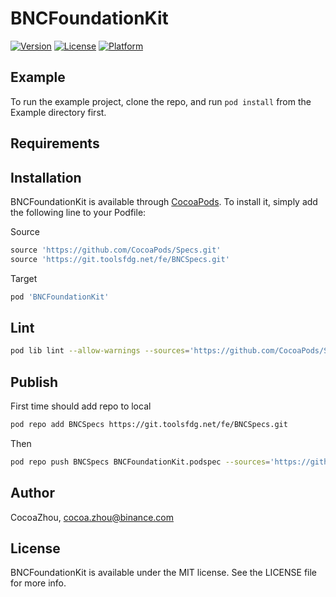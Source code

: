 # BNCFoundationKit

[![Version](https://img.shields.io/cocoapods/v/BNCFoundationKit.svg?style=flat)](https://cocoapods.org/pods/BNCFoundationKit)
[![License](https://img.shields.io/cocoapods/l/BNCFoundationKit.svg?style=flat)](https://cocoapods.org/pods/BNCFoundationKit)
[![Platform](https://img.shields.io/cocoapods/p/BNCFoundationKit.svg?style=flat)](https://cocoapods.org/pods/BNCFoundationKit)

## Example

To run the example project, clone the repo, and run `pod install` from the Example directory first.

## Requirements

## Installation

BNCFoundationKit is available through [CocoaPods](https://cocoapods.org). To install
it, simply add the following line to your Podfile:

Source

```ruby
source 'https://github.com/CocoaPods/Specs.git'
source 'https://git.toolsfdg.net/fe/BNCSpecs.git'
```
Target

```ruby
pod 'BNCFoundationKit'
```

## Lint

```bash
pod lib lint --allow-warnings --sources='https://github.com/CocoaPods/Specs.git,https://git.toolsfdg.net/fe/BNCSpecs.git' --verbose
```


## Publish

First time should add repo to local

```bash
pod repo add BNCSpecs https://git.toolsfdg.net/fe/BNCSpecs.git
```

Then

```bash
pod repo push BNCSpecs BNCFoundationKit.podspec --sources='https://github.com/CocoaPods/Specs.git,https://git.toolsfdg.net/fe/BNCSpecs.git' --allow-warnings --verbose
```

## Author

CocoaZhou, cocoa.zhou@binance.com

## License

BNCFoundationKit is available under the MIT license. See the LICENSE file for more info.
